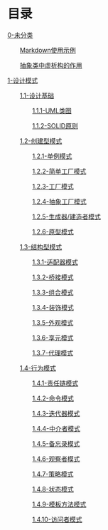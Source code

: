 ﻿# 目录

[0-未分类](https://github.com/qinlw/myBlog/tree/main/0-%E6%9C%AA%E5%88%86%E7%B1%BB)

&emsp;&emsp;[Markdown使用示例](https://github.com/qinlw/myBlog/blob/main/0-%E6%9C%AA%E5%88%86%E7%B1%BB/Markdown%E4%BD%BF%E7%94%A8%E7%A4%BA%E4%BE%8B.md)

&emsp;&emsp;[抽象类中虚析构的作用](https://github.com/qinlw/myBlog/blob/main/0-%E6%9C%AA%E5%88%86%E7%B1%BB/%E6%8A%BD%E8%B1%A1%E7%B1%BB%E4%B8%AD%E8%99%9A%E6%9E%90%E6%9E%84%E7%9A%84%E4%BD%9C%E7%94%A8.md)

[1-设计模式](https://github.com/qinlw/myBlog/tree/main/1-%E8%AE%BE%E8%AE%A1%E6%A8%A1%E5%BC%8F)

&emsp;&emsp;[1.1-设计基础](https://github.com/qinlw/myBlog/tree/main/1-%E8%AE%BE%E8%AE%A1%E6%A8%A1%E5%BC%8F/1.1-%E8%AE%BE%E8%AE%A1%E5%9F%BA%E7%A1%80)

&emsp;&emsp;&emsp;&emsp;[1.1.1-UML类图](https://github.com/qinlw/myBlog/blob/main/1-%E8%AE%BE%E8%AE%A1%E6%A8%A1%E5%BC%8F/1.1-%E8%AE%BE%E8%AE%A1%E5%9F%BA%E7%A1%80/1.1.1-UML%E7%B1%BB%E5%9B%BE.md)

&emsp;&emsp;&emsp;&emsp;[1.1.2-SOLID原则](https://github.com/qinlw/myBlog/blob/main/1-%E8%AE%BE%E8%AE%A1%E6%A8%A1%E5%BC%8F/1.1-%E8%AE%BE%E8%AE%A1%E5%9F%BA%E7%A1%80/1.1.2-SOLID%E5%8E%9F%E5%88%99.md)

&emsp;&emsp;[1.2-创建型模式](https://github.com/qinlw/myBlog/tree/main/1-%E8%AE%BE%E8%AE%A1%E6%A8%A1%E5%BC%8F/1.2-%E5%88%9B%E5%BB%BA%E5%9E%8B%E6%A8%A1%E5%BC%8F)

&emsp;&emsp;&emsp;&emsp;[1.2.1-单例模式](https://github.com/qinlw/myBlog/blob/main/1-%E8%AE%BE%E8%AE%A1%E6%A8%A1%E5%BC%8F/1.2-%E5%88%9B%E5%BB%BA%E5%9E%8B%E6%A8%A1%E5%BC%8F/1.2.1-%E5%8D%95%E4%BE%8B%E6%A8%A1%E5%BC%8F.md)

&emsp;&emsp;&emsp;&emsp;[1.2.2-简单工厂模式](https://github.com/qinlw/myBlog/blob/main/1-%E8%AE%BE%E8%AE%A1%E6%A8%A1%E5%BC%8F/1.2-%E5%88%9B%E5%BB%BA%E5%9E%8B%E6%A8%A1%E5%BC%8F/1.2.2-%E7%AE%80%E5%8D%95%E5%B7%A5%E5%8E%82%E6%A8%A1%E5%BC%8F.md)

&emsp;&emsp;&emsp;&emsp;[1.2.3-工厂模式](https://github.com/qinlw/myBlog/blob/main/1-%E8%AE%BE%E8%AE%A1%E6%A8%A1%E5%BC%8F/1.2-%E5%88%9B%E5%BB%BA%E5%9E%8B%E6%A8%A1%E5%BC%8F/1.2.3-%E5%B7%A5%E5%8E%82%E6%A8%A1%E5%BC%8F.md)

&emsp;&emsp;&emsp;&emsp;[1.2.4-抽象工厂模式](https://github.com/qinlw/myBlog/blob/main/1-%E8%AE%BE%E8%AE%A1%E6%A8%A1%E5%BC%8F/1.2-%E5%88%9B%E5%BB%BA%E5%9E%8B%E6%A8%A1%E5%BC%8F/1.2.4-%E6%8A%BD%E8%B1%A1%E5%B7%A5%E5%8E%82%E6%A8%A1%E5%BC%8F.md)

&emsp;&emsp;&emsp;&emsp;[1.2.5-生成器/建造者模式](https://github.com/qinlw/myBlog/blob/main/1-%E8%AE%BE%E8%AE%A1%E6%A8%A1%E5%BC%8F/1.2-%E5%88%9B%E5%BB%BA%E5%9E%8B%E6%A8%A1%E5%BC%8F/1.2.5-%E7%94%9F%E6%88%90%E5%99%A8%EF%BC%88%E5%BB%BA%E9%80%A0%E8%80%85%EF%BC%89%E6%A8%A1%E5%BC%8F.md)

&emsp;&emsp;&emsp;&emsp;[1.2.6-原型模式](https://github.com/qinlw/myBlog/blob/main/1-%E8%AE%BE%E8%AE%A1%E6%A8%A1%E5%BC%8F/1.2-%E5%88%9B%E5%BB%BA%E5%9E%8B%E6%A8%A1%E5%BC%8F/1.2.6-%E5%8E%9F%E5%9E%8B%E6%A8%A1%E5%BC%8F.md)

&emsp;&emsp;[1.3-结构型模式](https://github.com/qinlw/myBlog/tree/main/1-%E8%AE%BE%E8%AE%A1%E6%A8%A1%E5%BC%8F/1.3-%E7%BB%93%E6%9E%84%E5%9E%8B%E6%A8%A1%E5%BC%8F)

&emsp;&emsp;&emsp;&emsp;[1.3.1-适配器模式](https://github.com/qinlw/myBlog/blob/main/1-%E8%AE%BE%E8%AE%A1%E6%A8%A1%E5%BC%8F/1.3-%E7%BB%93%E6%9E%84%E5%9E%8B%E6%A8%A1%E5%BC%8F/1.3.1-%E9%80%82%E9%85%8D%E5%99%A8%E6%A8%A1%E5%BC%8F.md)

&emsp;&emsp;&emsp;&emsp;[1.3.2-桥接模式](https://github.com/qinlw/myBlog/blob/main/1-%E8%AE%BE%E8%AE%A1%E6%A8%A1%E5%BC%8F/1.3-%E7%BB%93%E6%9E%84%E5%9E%8B%E6%A8%A1%E5%BC%8F/1.3.2-%E6%A1%A5%E6%8E%A5%E6%A8%A1%E5%BC%8F.md)

&emsp;&emsp;&emsp;&emsp;[1.3.3-组合模式](https://github.com/qinlw/myBlog/blob/main/1-%E8%AE%BE%E8%AE%A1%E6%A8%A1%E5%BC%8F/1.3-%E7%BB%93%E6%9E%84%E5%9E%8B%E6%A8%A1%E5%BC%8F/1.3.3-%E7%BB%84%E5%90%88%E6%A8%A1%E5%BC%8F.md)

&emsp;&emsp;&emsp;&emsp;[1.3.4-装饰模式](https://github.com/qinlw/myBlog/blob/main/1-%E8%AE%BE%E8%AE%A1%E6%A8%A1%E5%BC%8F/1.3-%E7%BB%93%E6%9E%84%E5%9E%8B%E6%A8%A1%E5%BC%8F/1.3.4-%E8%A3%85%E9%A5%B0%E6%A8%A1%E5%BC%8F.md)

&emsp;&emsp;&emsp;&emsp;[1.3.5-外观模式](https://github.com/qinlw/myBlog/blob/main/1-%E8%AE%BE%E8%AE%A1%E6%A8%A1%E5%BC%8F/1.3-%E7%BB%93%E6%9E%84%E5%9E%8B%E6%A8%A1%E5%BC%8F/1.3.5-%E5%A4%96%E8%A7%82%E6%A8%A1%E5%BC%8F.md)

&emsp;&emsp;&emsp;&emsp;[1.3.6-享元模式](https://github.com/qinlw/myBlog/blob/main/1-%E8%AE%BE%E8%AE%A1%E6%A8%A1%E5%BC%8F/1.3-%E7%BB%93%E6%9E%84%E5%9E%8B%E6%A8%A1%E5%BC%8F/1.3.6-%E4%BA%AB%E5%85%83%E6%A8%A1%E5%BC%8F.md)

&emsp;&emsp;&emsp;&emsp;[1.3.7-代理模式](https://github.com/qinlw/myBlog/blob/main/1-%E8%AE%BE%E8%AE%A1%E6%A8%A1%E5%BC%8F/1.3-%E7%BB%93%E6%9E%84%E5%9E%8B%E6%A8%A1%E5%BC%8F/1.3.7-%E4%BB%A3%E7%90%86%E6%A8%A1%E5%BC%8F.md)

&emsp;&emsp;[1.4-行为模式](https://github.com/qinlw/myBlog/tree/main/1-%E8%AE%BE%E8%AE%A1%E6%A8%A1%E5%BC%8F/1.4-%E8%A1%8C%E4%B8%BA%E6%A8%A1%E5%BC%8F)

&emsp;&emsp;&emsp;&emsp;[1.4.1-责任链模式](https://github.com/qinlw/myBlog/blob/main/1-%E8%AE%BE%E8%AE%A1%E6%A8%A1%E5%BC%8F/1.4-%E8%A1%8C%E4%B8%BA%E6%A8%A1%E5%BC%8F/1.4.1-%E8%B4%A3%E4%BB%BB%E9%93%BE%E6%A8%A1%E5%BC%8F.md)

&emsp;&emsp;&emsp;&emsp;[1.4.2-命令模式](https://github.com/qinlw/myBlog/blob/main/1-%E8%AE%BE%E8%AE%A1%E6%A8%A1%E5%BC%8F/1.4-%E8%A1%8C%E4%B8%BA%E6%A8%A1%E5%BC%8F/1.4.2-%E5%91%BD%E4%BB%A4%E6%A8%A1%E5%BC%8F.md)

&emsp;&emsp;&emsp;&emsp;[1.4.3-迭代器模式](https://github.com/qinlw/myBlog/blob/main/1-%E8%AE%BE%E8%AE%A1%E6%A8%A1%E5%BC%8F/1.4-%E8%A1%8C%E4%B8%BA%E6%A8%A1%E5%BC%8F/1.4.3-%E8%BF%AD%E4%BB%A3%E5%99%A8%E6%A8%A1%E5%BC%8F.md)

&emsp;&emsp;&emsp;&emsp;[1.4.4-中介者模式](https://github.com/qinlw/myBlog/blob/main/1-%E8%AE%BE%E8%AE%A1%E6%A8%A1%E5%BC%8F/1.4-%E8%A1%8C%E4%B8%BA%E6%A8%A1%E5%BC%8F/1.4.4-%E4%B8%AD%E4%BB%8B%E8%80%85%E6%A8%A1%E5%BC%8F.md)

&emsp;&emsp;&emsp;&emsp;[1.4.5-备忘录模式](https://github.com/qinlw/myBlog/blob/main/1-%E8%AE%BE%E8%AE%A1%E6%A8%A1%E5%BC%8F/1.4-%E8%A1%8C%E4%B8%BA%E6%A8%A1%E5%BC%8F/1.4.5-%E5%A4%87%E5%BF%98%E5%BD%95%E6%A8%A1%E5%BC%8F.md)

&emsp;&emsp;&emsp;&emsp;[1.4.6-观察者模式](https://github.com/qinlw/myBlog/blob/main/1-%E8%AE%BE%E8%AE%A1%E6%A8%A1%E5%BC%8F/1.4-%E8%A1%8C%E4%B8%BA%E6%A8%A1%E5%BC%8F/1.4.6-%E8%A7%82%E5%AF%9F%E8%80%85%E6%A8%A1%E5%BC%8F.md)

&emsp;&emsp;&emsp;&emsp;[1.4.7-策略模式](https://github.com/qinlw/myBlog/blob/main/1-%E8%AE%BE%E8%AE%A1%E6%A8%A1%E5%BC%8F/1.4-%E8%A1%8C%E4%B8%BA%E6%A8%A1%E5%BC%8F/1.4.7-%E7%AD%96%E7%95%A5%E6%A8%A1%E5%BC%8F.md)

&emsp;&emsp;&emsp;&emsp;[1.4.8-状态模式](https://github.com/qinlw/myBlog/blob/main/1-%E8%AE%BE%E8%AE%A1%E6%A8%A1%E5%BC%8F/1.4-%E8%A1%8C%E4%B8%BA%E6%A8%A1%E5%BC%8F/1.4.8-%E7%8A%B6%E6%80%81%E6%A8%A1%E5%BC%8F.md)

&emsp;&emsp;&emsp;&emsp;[1.4.9-模板方法模式](https://github.com/qinlw/myBlog/blob/main/1-%E8%AE%BE%E8%AE%A1%E6%A8%A1%E5%BC%8F/1.4-%E8%A1%8C%E4%B8%BA%E6%A8%A1%E5%BC%8F/1.4.9-%E6%A8%A1%E6%9D%BF%E6%96%B9%E6%B3%95%E6%A8%A1%E5%BC%8F.md)

&emsp;&emsp;&emsp;&emsp;[1.4.10-访问者模式](https://github.com/qinlw/myBlog/blob/main/1-%E8%AE%BE%E8%AE%A1%E6%A8%A1%E5%BC%8F/1.4-%E8%A1%8C%E4%B8%BA%E6%A8%A1%E5%BC%8F/1.4.10-%E8%AE%BF%E9%97%AE%E8%80%85%E6%A8%A1%E5%BC%8F.md)

